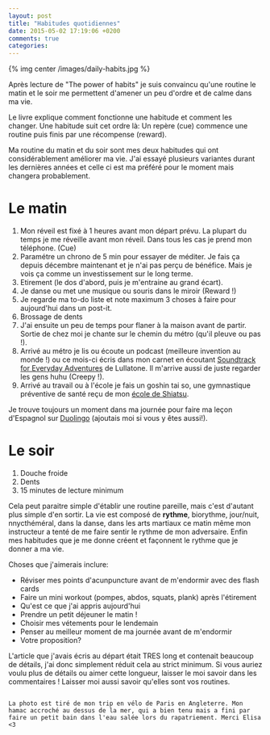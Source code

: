 ```yaml
---
layout: post
title: "Habitudes quotidiennes"
date: 2015-05-02 17:19:06 +0200
comments: true
categories: 
---
```

{% img center /images/daily-habits.jpg %}

Après lecture de "The power of habits" je suis convaincu qu'une routine le matin et le soir me permettent d'amener un peu d'ordre et de calme dans ma vie.

Le livre explique comment fonctionne une habitude et comment les changer. Une habitude suit cet ordre là: Un repère (cue) commence une routine puis finis par une récompense (reward).

<!-- more -->

Ma routine du matin et du soir sont mes deux habitudes qui ont considérablement améliorer ma vie. J'ai essayé plusieurs variantes durant les dernières années et celle ci est ma préféré pour le moment mais changera probablement.

# Le matin

1. Mon réveil est fixé à 1 heures avant mon départ prévu. La plupart du temps je me réveille avant mon réveil. Dans tous les cas je prend mon téléphone. (Cue)
2. Paramétre un chrono de 5 min pour essayer de méditer. Je fais ça depuis décembre maintenant et je n'ai pas perçu de bénéfice. Mais je vois ça comme un investissement sur le long terme.
3. Etirement (le dos d'abord, puis je m'entraine au grand écart).
4. Je danse ou met une musique ou souris dans le miroir (Reward !)
5. Je regarde ma to-do liste et note maximum 3 choses à faire pour aujourd'hui dans un post-it.
6. Brossage de dents
7. J'ai ensuite un peu de temps pour flaner à la maison avant de partir. Sortie de chez moi je chante sur le chemin du métro (qu'il pleuve ou pas !). 
8. Arrivé au métro je lis ou écoute un podcast (meilleure invention au monde !) ou ce mois-ci écris dans mon carnet en écoutant <a href="https://lullatone.bandcamp.com/album/soundtracks-for-everyday-adventures" target="_blank">Soundtrack for Everyday Adventures</a> de Lullatone. Il m'arrive aussi de juste regarder les gens huhu (Creepy !).
9. Arrivé au travail ou à l'école je fais un goshin tai so, une gymnastique préventive de santé reçu de mon <a href="http://casma.fr/?p=17" target="_blank">école de Shiatsu</a>.

Je trouve toujours un moment dans ma journée pour faire ma leçon d'Espagnol sur <a href="https://www.duolingo.com/iamGnirt" target="_blank">Duolingo</a> (ajoutais moi si vous y êtes aussi!).

# Le soir

1. Douche froide
2. Dents
3. 15 minutes de lecture minimum

Cela peut paraitre simple d'établir une routine pareille, mais c'est d'autant plus simple d'en sortir. La vie est composé de **rythme**, biorythme, jour/nuit, nnycthéméral, dans la danse, dans les arts martiaux ce matin même mon instructeur a tenté de me faire sentir le rythme de mon adversaire. Enfin mes habitudes que je me donne créent et façonnent le rythme que je donner a ma vie.

Choses que j'aimerais inclure: 

* Réviser mes points d'acunpuncture avant de m'endormir avec des flash cards
* Faire un mini workout (pompes, abdos, squats, plank) après l'étirement
* Qu'est ce que j'ai appris aujourd'hui
* Prendre un petit déjeuner le matin !
* Choisir mes vétements pour le lendemain
* Penser au meilleur moment de ma journée avant de m'endormir
* Votre proposition?

L'article que j'avais écris au départ était TRES long et contenait beaucoup de détails, j'ai donc simplement réduit cela au strict minimum. Si vous auriez voulu plus de détails ou aimer cette longueur, laisser le moi savoir dans les commentaires ! Laisser moi aussi savoir qu'elles sont vos routines.

~~~

La photo est tiré de mon trip en vélo de Paris en Angleterre. Mon hamac accroché au dessus de la mer, qui a bien tenu mais a fini par faire un petit bain dans l'eau salée lors du rapatriement. Merci Elisa <3
